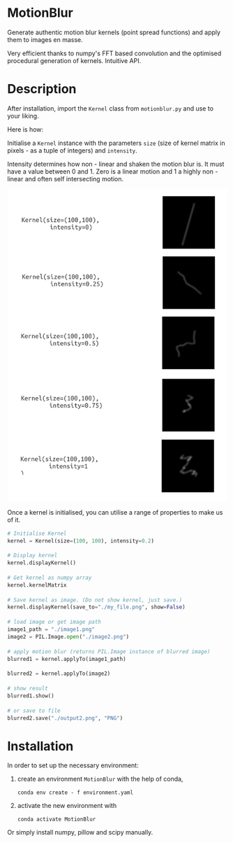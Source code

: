 # MotionBlur

Generate authentic motion blur kernels (point spread functions) and apply them to images en masse.

Very efficient thanks to numpy's FFT based convolution and the optimised procedural generation of kernels. Intuitive API.

# Description

After installation, import the `Kernel` class from `motionblur.py` and use to your liking.

Here is how:

Initialise a `Kernel` instance with the parameters `size` (size of kernel matrix in pixels - as a tuple of integers) and `intensity`.

Intensity determines how non - linear and shaken the motion blur is. It must have a value between 0 and 1.
Zero is a linear motion and 1 a highly non - linear and often self intersecting motion.

![Effect of intensity](./intensity.png)

Once a kernel is initialised, you can utilise a range of properties to make us of it.

```python
# Initialise Kernel
kernel = Kernel(size=(100, 100), intensity=0.2)

# Display kernel
kernel.displayKernel()

# Get kernel as numpy array
kernel.kernelMatrix

# Save kernel as image. (Do not show kernel, just save.)
kernel.displayKernel(save_to="./my_file.png", show=False)

# load image or get image path
image1_path = "./image1.png"
image2 = PIL.Image.open("./image2.png")

# apply motion blur (returns PIL.Image instance of blurred image)
blurred1 = kernel.applyTo(image1_path)

blurred2 = kernel.applyTo(image2)

# show result
blurred1.show()

# or save to file
blurred2.save("./output2.png", "PNG")
```


# Installation

In order to set up the necessary environment:

1. create an environment `MotionBlur` with the help of conda,
    ```
    conda env create - f environment.yaml
    ```
2. activate the new environment with
    ```
    conda activate MotionBlur
    ```

Or simply install numpy, pillow and scipy manually.
